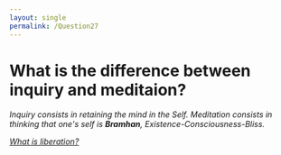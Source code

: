 ```yaml
---
layout: single
permalink: /Question27
---
```

# What is the difference between inquiry and meditaion?

_Inquiry consists in retaining the mind in the Self. Meditation consists in thinking that one's self is **Bramhan**, Existence-Consciousness-Bliss._

[_What is liberation?_](/Question28)
